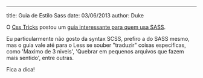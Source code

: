 ---
title: Guia de Estilo Sass
date: 03/06/2013
author: Duke

O [Css Tricks](http://css-tricks.com) postou um [guia interessante para quem usa SASS](http://css-tricks.com/sass-style-guide/).

Eu particularmente não gosto da syntax SCSS, prefiro a do SASS mesmo, mas o guia vale até para o Less se souber "traduzir" coisas especificas, como 'Maximo de 3 niveis', 'Quebrar em pequenos arquivos que fazem mais sentido', entre outras.

Fica a dica!
